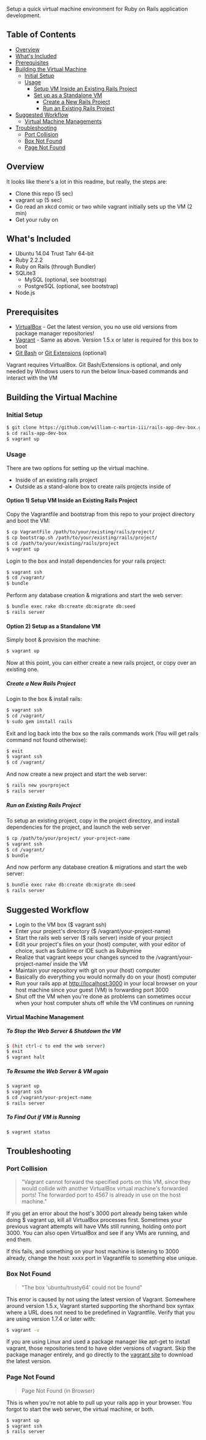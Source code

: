 Setup a quick virtual machine environment for Ruby on Rails application development. 

## Table of Contents
 - [Overview](#overview)
 - [What's Included](#whats-included)
 - [Prerequisites](#prerequisites)
 - [Building the Virtual Machine](#building)
	- [Initial Setup](#initial-setup)
	- [Usage](#usage)
		- [Setup VM Inside an Existing Rails Project](#option-1)
		- [Set up as a Standalone VM](#option-2)
			- [Create a New Rails Project](#option-2a)
			- [Run an Existing Rails Project](#option-2b)
 - [Suggested Workflow](#workflow)
	- [Virtual Machine Managements](#virtual-machine-management)
 - [Troubleshooting](#troubleshooting)
	 - [Port Collision](#port-collision)
	 - [Box Not Found](#box-not-found)
	 - [Page Not Found](#page-not-found)

<a name="overview"></a>
## Overview
It looks like there's a lot in this readme, but really, the steps are:
* Clone this repo (5 sec)
* vagrant up (5 sec)
* Go read an xkcd comic or two while vagrant initially sets up the VM (2 min)
* Get your ruby on

<a name="whats-included"></a>
## What's Included
* Ubuntu 14.04 Trust Tahr 64-bit 
* Ruby 2.2.2 
* Ruby on Rails (through Bundler)
* SQLite3
	* MySQL (optional, see bootstrap)
	* PostgreSQL (optional, see bootstrap)
* Node.js

<a name="prerequisites"></a>
## Prerequisites
* [VirtualBox](https://www.virtualbox.org) - Get the latest version, you no use old versions from package manager repositories!
* [Vagrant](http://vagrantup.com) - Same as above. Version 1.5.x or later is required for this box to boot 
* [Git Bash](https://msysgit.github.io/) or [Git Extensions](https://code.google.com/p/gitextensions/) (optional)

Vagrant requires VirtualBox. Git Bash/Extensions is optional, and only needed by Windows users to run the below linux-based commands and interact with the VM

<a name="building"></a>
## Building the Virtual Machine
<a href="initial-setup"></a>
### Initial Setup
```sh
$ git clone https://github.com/william-c-martin-iii/rails-app-dev-box.git
$ cd rails-app-dev-box
$ vagrant up
```
<a name="usage"></a>
### Usage
There are two options for setting up the virtual machine. 
* Inside of an existing rails project
* Outside as a stand-alone box to create rails projects inside of

<a name="option-1"></a>
#### Option 1) Setup VM Inside an Existing Rails Project
Copy the Vagrantfile and bootstrap from this repo to your project directory and boot the VM:
```sh
$ cp VagrantFile /path/to/your/existing/rails/project/
$ cp bootstrap.sh /path/to/your/existing/rails/project/
$ cd /path/to/your/existing/rails/project
$ vagrant up
```
Login to the box and install dependencies for your rails project:
```sh
$ vagrant ssh
$ cd /vagrant/ 
$ bundle
```

Perform any database creation & migrations and start the web server:
```sh
$ bundle exec rake db:create db:migrate db:seed
$ rails server
```	
<a name="option-2"></a>
#### Option 2) Setup as a Standalone VM

Simply boot & provision the machine:
```sh
$ vagrant up
```

Now at this point, you can either create a new rails project, or copy over an existing one.

<a name="option-2a"></a>
##### Create a New Rails Project

Login to the box & install rails:
```sh
$ vagrant ssh
$ cd /vagrant/
$ sudo gem install rails
```

Exit and log back into the box so the rails commands work (You will get rails command not found otherwise):
```sh
$ exit
$ vagrant ssh
$ cd /vagrant/
```

And now create a new project and start the web server:
```sh
$ rails new yourproject
$ rails server
```	

<a name="option-2b"></a>
##### Run an Existing Rails Project

To setup an existing project, copy in the project directory, and install dependencies for the project, and launch the web server
```sh
$ cp /path/to/your/project/ your-project-name
$ vagrant ssh
$ cd /vagrant/
$ bundle
```

And now perform any database creation & migrations and start the web server:
```sh
$ bundle exec rake db:create db:migrate db:seed
$ rails server
```	

<a name="#workflow"></a>
## Suggested Workflow
* Login to the VM box ($ vagrant ssh)
* Enter your project's directory ($ /vagrant/your-project-name)
* Start the rails web server ($ rails server) inside of your project 
* Edit your project's files on your (host) computer, with your editor of choice, such as Sublime or IDE such as Rubymine
* Realize that vagrant keeps your changes synced to the /vagrant/your-project-name/ inside the VM
* Maintain your repository with git on your (host) computer
* Basically do everything you would normally do on your (host) computer
* Run your rails app at [http://localhost:3000](localhost:3000) in your local browser on your host machine since your guest (VM) is forwarding port 3000
* Shut off the VM when you're done as problems can sometimes occur when your host computer shuts off while the VM continues on running

<a name="virtual-machine-management"></a>
#### Virtual Machine Management

##### To Stop the Web Server & Shutdown the VM
```sh
$ (hit ctrl-c to end the web server)
$ exit
$ vagrant halt
```

##### To Resume the Web Server & VM again
```sh
$ vagrant up
$ vagrant ssh
$ cd /vagrant/your-project-name
$ rails server
```

##### To Find Out if VM is Running
```sh
$ vagrant status
```

<a name="#troubleshooting"></a>
## Troubleshooting
<a name="#port-collision"></a>
### Port Collision
>"Vagrant cannot forward the specified ports on this VM, since they would collide with another VirtualBox virtual machine's forwarded ports! The forwarded port to 4567 is already in use on the host machine."

If you get an error about the host's 3000 port already being taken while doing $ vagrant up, kill all VirtualBox processes first. Sometimes your previous vagrant attempts will have VMs still running, holding onto port 3000. You can also open VirtualBox and see if any VMs are running, and end them. 

If this fails, and something on your host machine is listening to 3000 already, change the host: xxxx port in Vagrantfile to something else unique.

<a name="#box-not-found"></a>
### Box Not Found
>"The box 'ubuntu/trusty64' could not be found"

This error is caused by not using the latest version of Vagrant. Somewhere around version 1.5.x, Vagrant started supporting the shorthand box syntax where a URL does not need to be predefined in Vagrantfile. Verify that you are using version 1.7.4 or later with:
```sh
$ vagrant -v
```

If you are using Linux and used a package manager like apt-get to install vagrant, those repositories tend to have older versions of vagrant. Skip the package manager entirely, and go directly to the [vagrant site](https://www.vagrantup.com/) to download the latest version.

<a name="page-not-found"></a>
### Page Not Found

> Page Not Found (in Browser)

This is when you're not able to pull up your rails app in your browser. You forgot to start the web server, the virtual machine, or both.

```sh
$ vagrant up
$ vagrant ssh
$ rails server
```

